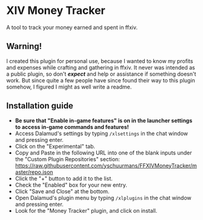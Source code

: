 # XIV Money Tracker
A tool to track your money earned and spent in ffxiv.

## Warning!
I created this plugin for personal use, because I wanted to know my profits and expenses while crafting and gathering in ffxiv. It never was intended as a public plugin, so don't _**expect**_ and help or assistance if something doesn't work. But since quite a few people have since found their way to this plugin somehow, I figured I might as well write a readme.

## Installation guide
* **Be sure that "Enable in-game features" is on in the launcher settings to access in-game commands and features!**
* Access Dalamud's settings by typing `/xlsettings` in the chat window and pressing enter.
* Click on the "Experimental" tab.
* Copy and Paste in the following URL into one of the blank inputs under the "Custom Plugin Repositories" section: https://raw.githubusercontent.com/yschuurmans/FFXIVMoneyTracker/master/repo.json
* Click the "+" button to add it to the list.
* Check the "Enabled" box for your new entry.
* Click "Save and Close" at the bottom.
* Open Dalamud's plugin menu by typing `/xlplugins` in the chat window and pressing enter.
* Look for the "Money Tracker" plugin, and click on install.
